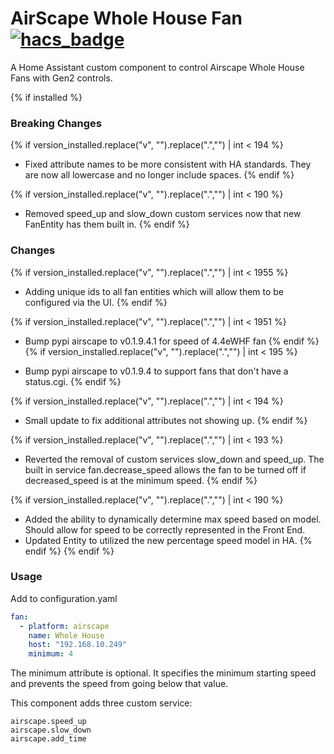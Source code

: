 # AirScape Whole House Fan [![hacs_badge](https://img.shields.io/badge/HACS-Custom-orange.svg)](https://github.com/custom-components/hacs)

A Home Assistant custom component to control Airscape Whole House Fans with Gen2 controls.

{% if installed %}

### Breaking Changes

{% if version_installed.replace("v", "").replace(".","") | int < 194  %}

- Fixed attribute names to be more consistent with HA standards. They are now all lowercase and no longer include spaces.
  {% endif %}

{% if version_installed.replace("v", "").replace(".","") | int < 190  %}

- Removed speed_up and slow_down custom services now that new FanEntity has them built in.
  {% endif %}

### Changes
{% if version_installed.replace("v", "").replace(".","") | int < 1955  %}

- Adding unique ids to all fan entities which will allow them to be configured via the UI.
  {% endif %}


{% if version_installed.replace("v", "").replace(".","") | int < 1951  %}

- Bump pypi airscape to v0.1.9.4.1 for speed of 4.4eWHF fan
  {% endif %}
  {% if version_installed.replace("v", "").replace(".","") | int < 195  %}

- Bump pypi airscape to v0.1.9.4 to support fans that don't have a status.cgi.
  {% endif %}

{% if version_installed.replace("v", "").replace(".","") | int < 194  %}

- Small update to fix additional attributes not showing up.
  {% endif %}

{% if version_installed.replace("v", "").replace(".","") | int < 193  %}

- Reverted the removal of custom services slow_down and speed_up. The built in service fan.decrease_speed allows the fan to be turned off
  if decreased_speed is at the minimum speed.
  {% endif %}

{% if version_installed.replace("v", "").replace(".","") | int < 190  %}

- Added the ability to dynamically determine max speed based on model. Should allow for speed to be correctly represented in the Front End.
- Updated Entity to utilized the new percentage speed model in HA.
  {% endif %}
  {% endif %}

### Usage

Add to configuration.yaml

```yaml
fan:
  - platform: airscape
    name: Whole House
    host: "192.168.10.249"
    minimum: 4
```

The minimum attribute is optional. It specifies the minimum starting speed and prevents the speed from going below that value.

This component adds three custom service:

```
airscape.speed_up
airscape.slow_down
airscape.add_time
```
